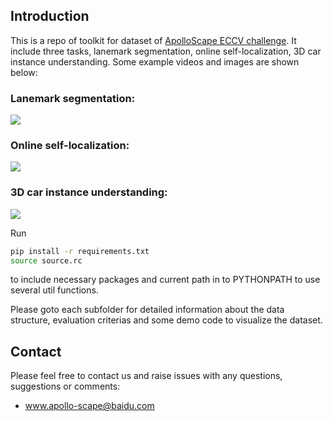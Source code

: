 ## Introduction
This is a repo of toolkit for dataset of [ApolloScape ECCV challenge](apolloscape.auto/ECCV/index.html). It include three tasks, lanemark segmentation, online self-localization, 3D car instance understanding. Some example videos and images are shown below:

### Lanemark segmentation:
![](./example/lanemark-segmentation.gif)

### Online self-localization:
![](./example/self-localization.gif)

### 3D car instance understanding:
![](./example/3d-car-instance.png)

Run 
```bash
pip install -r requirements.txt
source source.rc
```
to include necessary packages and current path in to PYTHONPATH to use several util functions.

Please goto each subfolder for detailed information about the data structure, evaluation criterias and some demo code to visualize the dataset.


## Contact

Please feel free to contact us and raise issues with any questions, suggestions or comments:
* www.apollo-scape@baidu.com
